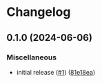# Changelog

## 0.1.0 (2024-06-06)


### Miscellaneous

* initial release ([#1](https://github.com/telicent-oss/validation-tool/issues/1)) ([81e18ea](https://github.com/telicent-oss/validation-tool/commit/81e18eaf77b30688986f186ec1cf0d719c030a53))
